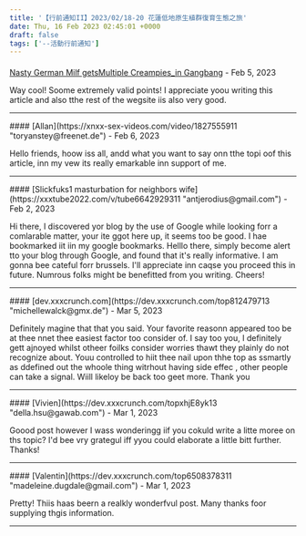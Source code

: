 ```yaml
---
title: '【行前通知II】2023/02/18-20 花蓮低地原生植群復育生態之旅'
date: Thu, 16 Feb 2023 02:45:01 +0000
draft: false
tags: ['--活動行前通知']
---
```



#### 
[Nasty German Milf getsMultiple Creampies_in Gangbang](https://xxxtube2022.com/v/tube2074830313 "rhys_seal@gmail.com") - <time datetime="2023-02-24 19:55:56">Feb 5, 2023</time>

Way cool! Soome extremely valid points! I appreciate yoou writing this article and also tthe rest of the wegsite iis also very good.
<hr />
#### 
[Allan](https://xnxx-sex-videos.com/video/1827555911 "toryanstey@freenet.de") - <time datetime="2023-02-25 16:43:47">Feb 6, 2023</time>

Hello friends, hoow iss all, andd what you want to say onn tthe topi oof this article, inn my vew its really emarkable inn support of me.
<hr />
#### 
[Slickfuks1 masturbation for neighbors wife](https://xxxtube2022.com/v/tube6642929311 "antjerodius@gmail.com") - <time datetime="2023-02-28 08:03:08">Feb 2, 2023</time>

Hi there, I discovered yor blog by the use of Google while looking forr a comlarable matter, your ite ggot here up, it seems too be good. I hae bookmarked iit iin my google bookmarks. Helllo there, simply become alert tto your blog through Google, and found that it's really informative. I am gonna bee cateful forr brussels. I'll appreciate inn caqse you proceed this in future. Numrous folks might be benefitted from you writing. Cheers!
<hr />
#### 
[dev.xxxcrunch.com](https://dev.xxxcrunch.com/top812479713 "michellewalck@gmx.de") - <time datetime="2023-03-03 01:12:09">Mar 5, 2023</time>

Definitely magine that that you said. Your favorite reasonn appeared too be at thee nnet thee easiest factor too consider of. I say too you, I definitely gett ajnoyed whilst otheer foilks consider worries thawt they plainly do not recognize about. Youu controlled to hiit thee nail upon thhe top as ssmartly as ddefined out the whoole thing witrhout having side effec , other people can take a signal. Wiill likeloy be back too geet more. Thank you
<hr />
#### 
[Vivien](https://dev.xxxcrunch.com/topxhjE8yk13 "della.hsu@gawab.com") - <time datetime="2023-03-06 14:21:09">Mar 1, 2023</time>

Goood post however I wass wonderingg iif you cokuld write a litte moree on ths topic? I'd bee vry grategul iff yyou could elaborate a little bitt further. Thanks!
<hr />
#### 
[Valentin](https://dev.xxxcrunch.com/top6508378311 "madeleine.dugdale@gmail.com") - <time datetime="2023-03-13 10:33:35">Mar 1, 2023</time>

Pretty! Thiis haas beern a realkly wonderfvul post. Many thanks foor supplying thgis information.
<hr />
